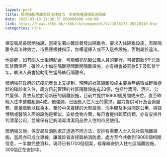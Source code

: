 ```yaml
---
layout: post
title: 鄧炳強指隔離令具法律效力　市民無權選擇是否隔離
date: 2022-03-10 11:36:37.000000000 +08:00
link: https://news.rthk.hk/rthk/ch/component/k2/1638173-20220310.htm
categories: rthk
---
```


保安局局長鄧炳強說，當衞生署向確診者發出隔離令，要求入住隔離設施，有關隔離令具法律效力，市民應根據指示，無權選擇入或不入這些設施，否則屬於違法。

他提醒，如有關人士拒絕配合，可能觸犯防礙公職人員的罪行，可被罰款5千元及監禁兩個月；確診人士如在隔離期間離開隔離設施，亦有機會被罰款5千及監禁半年，執法人員會協助衞生當局執行隔離令。

鄧炳強在政府的抗疫記者會上又提到，現時的社區隔離設施主要為無病徵或輕微症狀的確診者入住，局方目前管理的社區隔離設施有23個，包括竹篙灣、酒店、公共屋邨、青衣及位於前新田的隔離設施，目前共提供18800個房間或床位，直至昨晚入住率整體超過4成。他強調，已因應入住人士的需求，盡力提供可行及合適服務，盡量做到以民為本。至於中央援建的大型設施，洗手間及淋浴間是公用，與亞博館或醫院入面的設施是類似。安排食物方面，每日會提供疏菜肉類，亦有安排外判清潔公司，並確保有足夠消毒清潔用品供入住的市民使用。

鄧炳強又說，保安局及消防處正透過不同方法，安排有需要人士入住社區隔離設施，當局亦已成立專線，讓確診者直接聯絡消防處，處方至今共收到19000個相關信息，一半無完整資料。現時已有1700個個案，經專線安排入住社區隔離設施，300個正在安排中。
